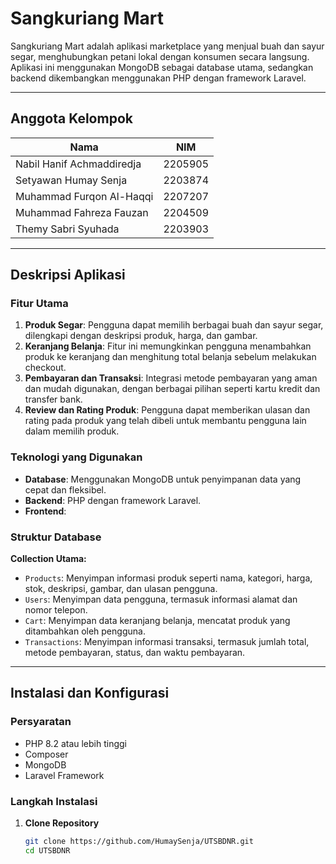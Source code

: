 # Sangkuriang Mart

Sangkuriang Mart adalah aplikasi marketplace yang menjual buah dan sayur segar, menghubungkan petani lokal dengan konsumen secara langsung. Aplikasi ini menggunakan MongoDB sebagai database utama, sedangkan backend dikembangkan menggunakan PHP dengan framework Laravel.

---

## Anggota Kelompok

| Nama                          | NIM    |
| ----------------------------- | ------ |
| Nabil Hanif Achmaddiredja     | 2205905 |
| Setyawan Humay Senja          | 2203874 |
| Muhammad Furqon Al-Haqqi      | 2207207 |
| Muhammad Fahreza Fauzan       | 2204509 |
| Themy Sabri Syuhada           | 2203903 |

---

## Deskripsi Aplikasi

### Fitur Utama

1. **Produk Segar**: Pengguna dapat memilih berbagai buah dan sayur segar, dilengkapi dengan deskripsi produk, harga, dan gambar.
2. **Keranjang Belanja**: Fitur ini memungkinkan pengguna menambahkan produk ke keranjang dan menghitung total belanja sebelum melakukan checkout.
3. **Pembayaran dan Transaksi**: Integrasi metode pembayaran yang aman dan mudah digunakan, dengan berbagai pilihan seperti kartu kredit dan transfer bank.
4. **Review dan Rating Produk**: Pengguna dapat memberikan ulasan dan rating pada produk yang telah dibeli untuk membantu pengguna lain dalam memilih produk.

### Teknologi yang Digunakan

- **Database**: Menggunakan MongoDB untuk penyimpanan data yang cepat dan fleksibel. 
- **Backend**: PHP dengan framework Laravel. 
- **Frontend**: 

### Struktur Database

**Collection Utama:**
- `Products`: Menyimpan informasi produk seperti nama, kategori, harga, stok, deskripsi, gambar, dan ulasan pengguna.
- `Users`: Menyimpan data pengguna, termasuk informasi alamat dan nomor telepon.
- `Cart`: Menyimpan data keranjang belanja, mencatat produk yang ditambahkan oleh pengguna.
- `Transactions`: Menyimpan informasi transaksi, termasuk jumlah total, metode pembayaran, status, dan waktu pembayaran.

---

## Instalasi dan Konfigurasi

### Persyaratan

- PHP 8.2 atau lebih tinggi
- Composer
- MongoDB
- Laravel Framework

### Langkah Instalasi

1. **Clone Repository**
   ```bash
   git clone https://github.com/HumaySenja/UTSBDNR.git
   cd UTSBDNR
